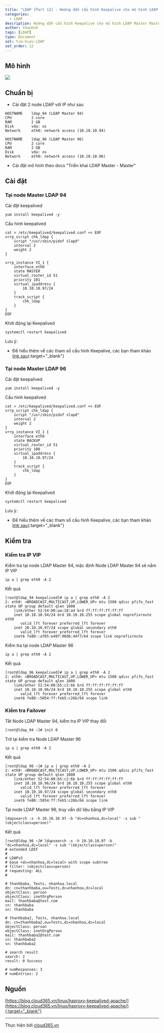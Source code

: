 ```yaml
---
title: "LDAP [Part 12] - Hướng dẫn cấu hình Keepalive cho mô hình LDAP Master Master"
categories:
  - LDAP
description: Hướng dẫn cấu hình Keepalive cho mô hình LDAP Master Master
author: thanhnb
tags: [LDAP]
type: Document
set: tim-hieu-LDAP
set_order: 12
---
```


## Mô hình

![](/images/img-ldap-master-master-keepalived/pic1.png)

## Chuẩn bị
- Cài đặt 2 node LDAP với IP như sau

```
HOSTNAME    ldap_94 (LDAP Master 94)
CPU         2 core
RAM         2 GB
Disk        vda: os
Network     eth0: network access (10.10.10.94)

HOSTNAME    ldap_96 (LDAP Master 96)
CPU         2 core
RAM         2 GB
Disk        vda: os
Network     eth0: network access (10.10.10.96)
```

- Cài đặt mô hình theo docs "Triển khai LDAP Master - Master"

## Cài đặt

### Tại node Master LDAP 94

Cài đặt keepalived
```
yum install keepalived -y
```

Cấu hình keepalived
```
cat > /etc/keepalived/keepalived.conf << EOF
vrrp_script chk_ldap {
    script "/usr/sbin/pidof slapd"
    interval 2
    weight 2
}

vrrp_instance VI_1 {
    interface eth0
    state MASTER
    virtual_router_id 51
    priority 101
    virtual_ipaddress {
        10.10.10.97/24
    }
    track_script {
        chk_ldap
    }
}
EOF
```

Khởi động lại Keepalived
```
systemctl restart keepalived
```

Lưu ý:
- Để hiểu thêm về các tham số cấu hình Keepalive, các bạn tham khảo [link sau](https://blog.cloud365.vn/linux/haproxy-keepalived-apache/){:target="_blank"}

### Tại node Master LDAP 96

Cài đặt keepalived
```
yum install keepalived -y
```

Cấu hình keepalived
```
cat > /etc/keepalived/keepalived.conf << EOF
vrrp_script chk_ldap {
    script "/usr/sbin/pidof slapd"
    interval 2
    weight 2
}
vrrp_instance VI_1 {
    interface eth0
    state BACKUP
    virtual_router_id 51
    priority 100
    virtual_ipaddress {
        10.10.10.97/24
    }
    track_script {
        chk_ldap
    }
}
EOF
```

Khởi động lại Keepalived
```
systemctl restart keepalived
```

Lưu ý:
- Để hiểu thêm về các tham số cấu hình Keepalive, các bạn tham khảo [link sau](https://blog.cloud365.vn/linux/haproxy-keepalived-apache/){:target="_blank"}

## Kiểm tra

### Kiểm tra IP VIP

Kiểm tra tại node LDAP Master 94, mặc định Node LDAP Master 94 sẽ nắm IP VIP
```
ip a | grep eth0 -A 2
```

Kết quả
```
[root@ldap_94 keepalived]# ip a | grep eth0 -A 2
2: eth0: <BROADCAST,MULTICAST,UP,LOWER_UP> mtu 1500 qdisc pfifo_fast state UP group default qlen 1000
    link/ether 52:54:00:aa:18:a4 brd ff:ff:ff:ff:ff:ff
    inet 10.10.10.94/24 brd 10.10.10.255 scope global noprefixroute eth0
       valid_lft forever preferred_lft forever
    inet 10.10.10.97/24 scope global secondary eth0
       valid_lft forever preferred_lft forever
    inet6 fe80::af05:e497:90d6:44f7/64 scope link noprefixroute 
```

Kiểm tra tại node LDAP Master 96
```
ip a | grep eth0 -A 2
```

Kết quả
```
[root@ldap_96 keepalived]# ip a | grep eth0 -A 2
2: eth0: <BROADCAST,MULTICAST,UP,LOWER_UP> mtu 1500 qdisc pfifo_fast state UP group default qlen 1000
    link/ether 52:54:00:b5:c2:6b brd ff:ff:ff:ff:ff:ff
    inet 10.10.10.96/24 brd 10.10.10.255 scope global eth0
       valid_lft forever preferred_lft forever
    inet6 fe80::5054:ff:feb5:c26b/64 scope link 
```

### Kiểm tra Failover

Tắt Node LDAP Master 94, kiểm tra IP VIP thay đổi
```
[root@ldap_94 ~]# init 0
```

Trở lại kiểm tra Node LDAP Master 96
```
ip a | grep eth0 -A 2
```

Kết quả
```
[root@ldap_96 ~]# ip a | grep eth0 -A 2
2: eth0: <BROADCAST,MULTICAST,UP,LOWER_UP> mtu 1500 qdisc pfifo_fast state UP group default qlen 1000
    link/ether 52:54:00:b5:c2:6b brd ff:ff:ff:ff:ff:ff
    inet 10.10.10.96/24 brd 10.10.10.255 scope global eth0
       valid_lft forever preferred_lft forever
    inet 10.10.10.97/24 scope global secondary eth0
       valid_lft forever preferred_lft forever
    inet6 fe80::5054:ff:feb5:c26b/64 scope link 
```

Tại node LDAP Master 96, truy vấn dữ liệu bằng IP VIP

```
ldapsearch -x -h 10.10.10.97 -b "dc=nhanhoa,dc=local" -s sub "(objectclass=person)"
```

Kết quả
```
[root@ldap_96 ~]# ldapsearch -x -h 10.10.10.97 -b "dc=nhanhoa,dc=local" -s sub "(objectclass=person)"
# extended LDIF
#
# LDAPv3
# base <dc=nhanhoa,dc=local> with scope subtree
# filter: (objectclass=person)
# requesting: ALL
#

# thanhbaba, Tests, nhanhoa.local
dn: cn=thanhbaba,ou=Tests,dc=nhanhoa,dc=local
objectClass: person
objectClass: inetOrgPerson
mail: thanhbaba@test.com
cn: thanhbaba
sn: thanhbaba

# thanhbaba2, Tests, nhanhoa.local
dn: cn=thanhbaba2,ou=Tests,dc=nhanhoa,dc=local
objectClass: person
objectClass: inetOrgPerson
mail: thanhbaba2@test.com
cn: thanhbaba2
sn: thanhbaba2

# search result
search: 2
result: 0 Success

# numResponses: 3
# numEntries: 2
```

## Nguồn

[https://blog.cloud365.vn/linux/haproxy-keepalived-apache/](https://blog.cloud365.vn/linux/haproxy-keepalived-apache/){:target="_blank"}

---
Thực hiện bởi <a href="https://cloud365.vn/" target="_blank">cloud365.vn</a>